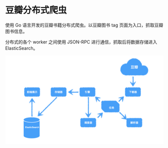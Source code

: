 # 豆瓣分布式爬虫

使用 Go 语言开发的豆瓣书籍分布式爬虫。以豆瓣图书 tag 页面为入口，抓取豆瓣图书信息。

分布式的各个 worker 之间使用 JSON-RPC 进行通信，抓取后将数据存储进入 ElasticSearch。

![未命名.001](./assets/img/未命名.001.jpeg)